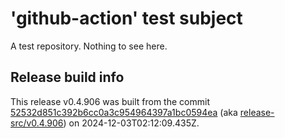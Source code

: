 # 'github-action' test subject

A test repository. Nothing to see here.


## Release build info

This release v0.4.906 was built from the commit [52532d851c392b6cc0a3c954964397a1bc0594ea](https://github.com/kattecon/gh-release-test-ga/tree/52532d851c392b6cc0a3c954964397a1bc0594ea) (aka [release-src/v0.4.906](https://github.com/kattecon/gh-release-test-ga/tree/release-src/v0.4.906)) on 2024-12-03T02:12:09.435Z.
        